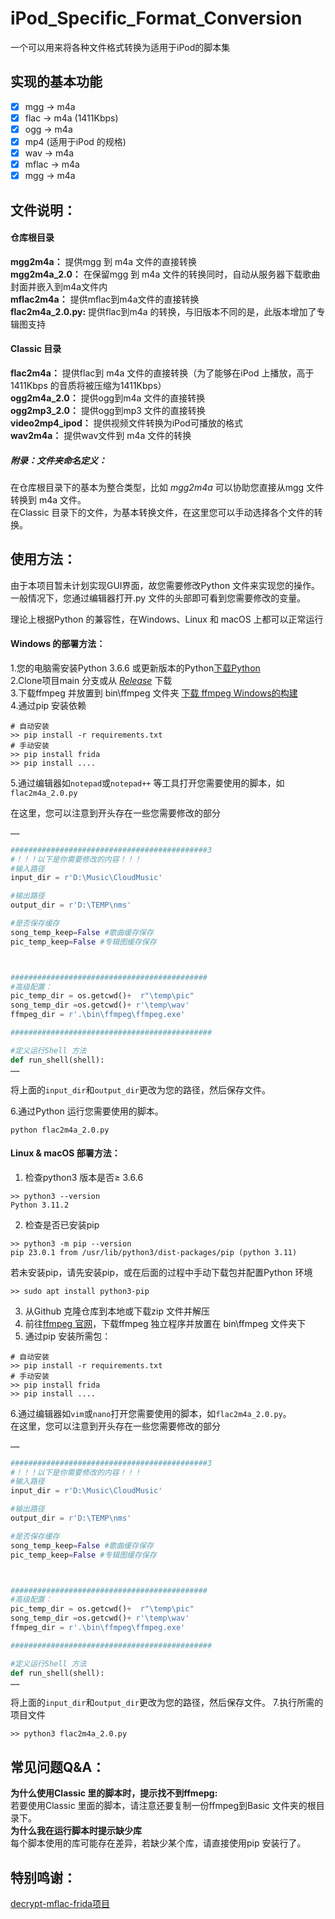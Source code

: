 # iPod_Specific_Format_Conversion
一个可以用来将各种文件格式转换为适用于iPod的脚本集    

## 实现的基本功能   
- [x] mgg -> m4a
- [x] flac -> m4a (1411Kbps)
- [x] ogg -> m4a
- [x] mp4 (适用于iPod 的规格)
- [x] wav -> m4a
- [x] mflac -> m4a
- [x] mgg -> m4a
## 文件说明：   

#### 仓库根目录
**mgg2m4a：** 提供mgg 到 m4a 文件的直接转换   
**mgg2m4a_2.0：** 在保留mgg 到 m4a 文件的转换同时，自动从服务器下载歌曲封面并嵌入到m4a文件内    
**mflac2m4a：** 提供mflac到m4a文件的直接转换    
**flac2m4a_2.0.py:** 提供flac到m4a 的转换，与旧版本不同的是，此版本增加了专辑图支持   

#### Classic 目录
**flac2m4a：** 提供flac到 m4a 文件的直接转换（为了能够在iPod 上播放，高于1411Kbps 的音质将被压缩为1411Kbps）      
**ogg2m4a_2.0：** 提供ogg到m4a 文件的直接转换     
**ogg2mp3_2.0：** 提供ogg到mp3 文件的直接转换     
**video2mp4_ipod：** 提供视频文件转换为iPod可播放的格式     
**wav2m4a：** 提供wav文件到 m4a 文件的转换    

##### 附录：文件夹命名定义：  
在仓库根目录下的基本为整合类型，比如 *mgg2m4a*  可以协助您直接从mgg 文件转换到 m4a 文件。   
在Classic 目录下的文件，为基本转换文件，在这里您可以手动选择各个文件的转换。





## 使用方法：  
由于本项目暂未计划实现GUI界面，故您需要修改Python 文件来实现您的操作。   
一般情况下，您通过编辑器打开.py 文件的头部即可看到您需要修改的变量。    

理论上根据Python 的兼容性，在Windows、Linux 和 macOS 上都可以正常运行

#### Windows 的部署方法：
1.您的电脑需安装Python 3.6.6 或更新版本的Python[下载Python](https://python.org)   
2.Clone项目main 分支或从 [*Release*](https://github.com/Xiaoxiaoyu1321/IPod_specific_format_conversion/releases) 下载  
3.下载ffmpeg 并放置到 bin\\ffmpeg 文件夹 [下载 ffmpeg Windows的构建](https://www.gyan.dev/ffmpeg/builds/)     
4.通过pip 安装依赖    
```Terminal
# 自动安装
>> pip install -r requirements.txt
# 手动安装
>> pip install frida
>> pip install ....
```
5.通过编辑器如``notepad``或``notepad++`` 等工具打开您需要使用的脚本，如``flac2m4a_2.0.py``      
     
在这里，您可以注意到开头存在一些您需要修改的部分
```python
……

############################################3
#！！！以下是你需要修改的内容！！！
#输入路径
input_dir = r'D:\Music\CloudMusic' 

#输出路径
output_dir = r'D:\TEMP\nms'

#是否保存缓存
song_temp_keep=False #歌曲缓存保存
pic_temp_keep=False #专辑图缓存保存



############################################
#高级配置：
pic_temp_dir = os.getcwd()+  r"\temp\pic"
song_temp_dir =os.getcwd()+ r'\temp\wav'
ffmpeg_dir = r'.\bin\ffmpeg\ffmpeg.exe'

#############################################

#定义运行Shell 方法
def run_shell(shell):
……
```
将上面的``input_dir``和``output_dir``更改为您的路径，然后保存文件。

6.通过Python 运行您需要使用的脚本。
```
python flac2m4a_2.0.py
```

#### Linux & macOS 部署方法：   
1. 检查python3 版本是否≥ 3.6.6   
```
>> python3 --version
Python 3.11.2
```
2. 检查是否已安装pip   
```
>> python3 -m pip --version
pip 23.0.1 from /usr/lib/python3/dist-packages/pip (python 3.11)
```
若未安装pip，请先安装pip，或在后面的过程中手动下载包并配置Python 环境    
```Terminal
>> sudo apt install python3-pip
```
3. 从Github 克隆仓库到本地或下载zip 文件并解压   
4. 前往[ffmpeg 官网](https://ffmpeg.org/download.html)，下载ffmpeg 独立程序并放置在 bin\\ffmpeg 文件夹下   
5. 通过pip 安装所需包：
```Terminal
# 自动安装
>> pip install -r requirements.txt
# 手动安装
>> pip install frida
>> pip install ....
```

6.通过编辑器如``vim``或``nano``打开您需要使用的脚本，如``flac2m4a_2.0.py``。    
在这里，您可以注意到开头存在一些您需要修改的部分
```python
……

############################################3
#！！！以下是你需要修改的内容！！！
#输入路径
input_dir = r'D:\Music\CloudMusic' 

#输出路径
output_dir = r'D:\TEMP\nms'

#是否保存缓存
song_temp_keep=False #歌曲缓存保存
pic_temp_keep=False #专辑图缓存保存



############################################
#高级配置：
pic_temp_dir = os.getcwd()+  r"\temp\pic"
song_temp_dir =os.getcwd()+ r'\temp\wav'
ffmpeg_dir = r'.\bin\ffmpeg\ffmpeg.exe'

#############################################

#定义运行Shell 方法
def run_shell(shell):
……
```
将上面的``input_dir``和``output_dir``更改为您的路径，然后保存文件。
7.执行所需的项目文件
```Terminal
>> python3 flac2m4a_2.0.py
```



## 常见问题Q&A：
**为什么使用Classic 里的脚本时，提示找不到ffmepg:**  
若要使用Classic 里面的脚本，请注意还要复制一份ffmpeg到Basic 文件夹的根目录下。  
**为什么我在运行脚本时提示缺少库**    
每个脚本使用的库可能存在差异，若缺少某个库，请直接使用pip 安装行了。   

## 特别鸣谢：
[decrypt-mflac-frida项目](https://github.com/yllhwa/decrypt-mflac-frida)  

